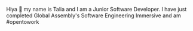 Hiya 👋 my name is Talia and I am  a Junior Software Developer. I have just completed Global Assembly's Software Engineering Immersive and am #opentowork

